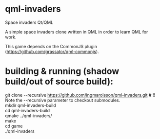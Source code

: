 # qml-invaders
Space invaders Qt/QML

A simple space invaders clone written in QML in order to learn QML for work.

This game depends on the CommonJS plugin (https://github.com/grassator/qml-commonjs).

# building & running (shadow build/out of source build):
git clone --recursive https://github.com/ingmarolsson/qml-invaders.git # !! Note the --recursive parameter to checkout submodules.  
mkdir qml-invaders-build  
cd qml-invaders-build  
qmake ../qml-invaders/  
make  
cd game  
./qml-invaders  


